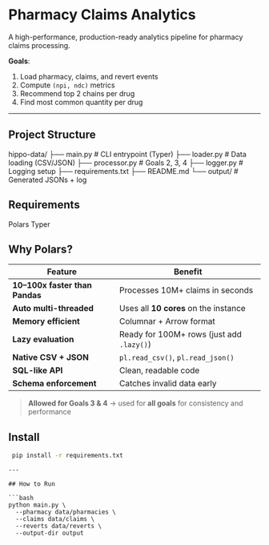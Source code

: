 # Pharmacy Claims Analytics

A high-performance, production-ready analytics pipeline for pharmacy claims processing.

**Goals**:
1. Load pharmacy, claims, and revert events
2. Compute `(npi, ndc)` metrics
3. Recommend top 2 chains per drug
4. Find most common quantity per drug

---

## Project Structure

hippo-data/
├── main.py              # CLI entrypoint (Typer)
├── loader.py            # Data loading (CSV/JSON)
├── processor.py         # Goals 2, 3, 4
├── logger.py            # Logging setup
├── requirements.txt
├── README.md
└── output/              # Generated JSONs + log

## Requirements

Polars
Typer


## Why Polars?

| Feature | Benefit |
|-------|--------|
| **10–100x faster than Pandas** | Processes 10M+ claims in seconds |
| **Auto multi-threaded** | Uses all **10 cores** on the instance |
| **Memory efficient** | Columnar + Arrow format |
| **Lazy evaluation** | Ready for 100M+ rows (just add `.lazy()`) |
| **Native CSV + JSON** | `pl.read_csv()`, `pl.read_json()` |
| **SQL-like API** | Clean, readable code |
| **Schema enforcement** | Catches invalid data early |

> **Allowed for Goals 3 & 4** → used for **all goals** for consistency and performance


## Install

```bash
 pip install -r requirements.txt
```


```
---

## How to Run

```bash
python main.py \
  --pharmacy data/pharmacies \
  --claims data/claims \
  --reverts data/reverts \
  --output-dir output

```


```
```
